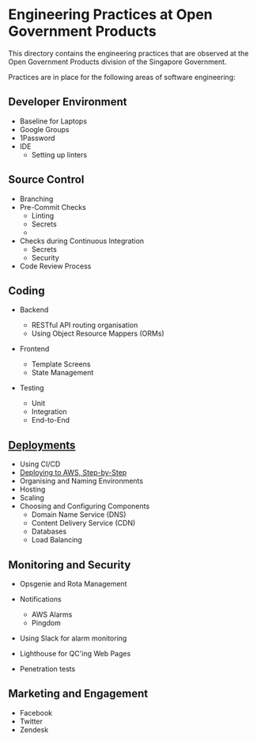 # Engineering Practices at Open Government Products

This directory contains the engineering practices that are observed at
the Open Government Products division of the Singapore Government.

Practices are in place for the following areas of software engineering:

## Developer Environment

- Baseline for Laptops
- Google Groups
- 1Password
- IDE
  - Setting up linters

## Source Control

- Branching
- Pre-Commit Checks
  - Linting
  - Secrets
  - 
- Checks during Continuous Integration
  - Secrets
  - Security
- Code Review Process

## Coding

- Backend
  - RESTful API routing organisation
  - Using Object Resource Mappers (ORMs)

- Frontend
  - Template Screens
  - State Management

- Testing
  - Unit
  - Integration
  - End-to-End

## [Deployments](./deploying)

- Using CI/CD
- [Deploying to AWS, Step-by-Step](./deploying/AWS.md)
- Organising and Naming Environments
- Hosting
- Scaling
- Choosing and Configuring Components
  - Domain Name Service (DNS)
  - Content Delivery Service (CDN)
  - Databases
  - Load Balancing
  
## Monitoring and Security

- Opsgenie and Rota Management
- Notifications
  - AWS Alarms
  - Pingdom
- Using Slack for alarm monitoring
- Lighthouse for QC'ing Web Pages

- Penetration tests

## Marketing and Engagement

- Facebook
- Twitter
- Zendesk
